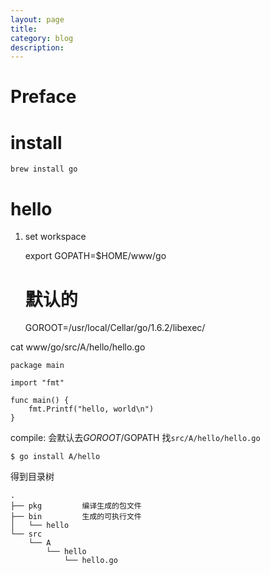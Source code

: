 ```yaml
---
layout: page
title:
category: blog
description:
---
```

# Preface

# install

	brew install go

# hello
1. set workspace

	export GOPATH=$HOME/www/go
	# 默认的
	GOROOT=/usr/local/Cellar/go/1.6.2/libexec/

cat www/go/src/A/hello/hello.go

	package main

	import "fmt"

	func main() {
		fmt.Printf("hello, world\n")
	}

compile:
会默认去$GOROOT/$GOPATH 找`src/A/hello/hello.go`

	$ go install A/hello


得到目录树

	.
	├── pkg			编译生成的包文件
	├── bin 		生成的可执行文件
	│   └── hello
	└── src
		└── A
			└── hello
				└── hello.go
	
